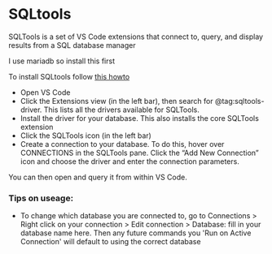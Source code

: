 # SQLtools
SQLTools is a set of VS Code extensions that connect to, query, and display results from a SQL database manager

I use mariadb so install this first

To install SQLtools follow [this howto](https://vscode-sqltools.mteixeira.dev/en/home)

- Open VS Code
- Click the Extensions view (in the left bar), then search for @tag:sqltools-driver. This lists all the drivers available for SQLTools.
- Install the driver for your database. This also installs the core SQLTools extension
- Click the SQLTools icon (in the left bar)
- Create a connection to your database. To do this, hover over CONNECTIONS in the SQLTools pane. Click the “Add New Connection” icon and choose the driver and enter the connection parameters.

You can then open and query it from within VS Code.

### Tips on useage:
- To change which database you are connected to, go to Connections > Right click on your connection > Edit connection > Database: fill in your database name here.
    Then any future commands you 'Run on Active Connection' will default to using the correct database
